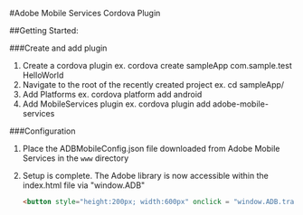 #Adobe Mobile Services Cordova Plugin

##Getting Started:

###Create and add plugin
1. Create a cordova plugin
	ex. cordova create sampleApp com.sample.test HelloWorld
2. Navigate to the root of the recently created project
	ex. cd sampleApp/
3. Add Platforms
	ex. cordova platform add android
4. Add MobileServices plugin
	ex. cordova plugin add adobe-mobile-services

###Configuration
1. Place the ADBMobileConfig.json file downloaded from Adobe Mobile Services in the `www` directory
2. Setup is complete. The Adobe library is now accessible within the index.html file via "window.ADB"
	
	```html
	<button style="height:200px; width:600px" onclick = "window.ADB.trackState('login page', {'user':'john','remember':'true'});">sampleHit</button>
	```